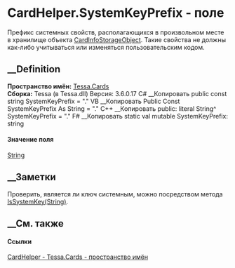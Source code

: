# CardHelper.SystemKeyPrefix - поле
Префикс системных свойств, располагающихся в произвольном месте в хранилище
объекта [CardInfoStorageObject](T_Tessa_Cards_CardInfoStorageObject.htm).
Такие свойства не должны как-либо учитываться или изменяться пользовательским
кодом.
## __Definition
 **Пространство имён:** [Tessa.Cards](N_Tessa_Cards.htm)  
 **Сборка:** Tessa (в Tessa.dll) Версия: 3.6.0.17
C# __Копировать
     public const string SystemKeyPrefix = "."
VB __Копировать
     Public Const SystemKeyPrefix As String = "."
C++ __Копировать
     public:
    literal String^ SystemKeyPrefix = "."
F# __Копировать
     static val mutable SystemKeyPrefix: string
#### Значение поля
[String](https://learn.microsoft.com/dotnet/api/system.string)
##  __Заметки
Проверить, является ли ключ системным, можно посредством метода
[IsSystemKey(String)](M_Tessa_Cards_CardHelper_IsSystemKey.htm).
## __См. также
#### Ссылки
[CardHelper - ](T_Tessa_Cards_CardHelper.htm)
[Tessa.Cards - пространство имён](N_Tessa_Cards.htm)
